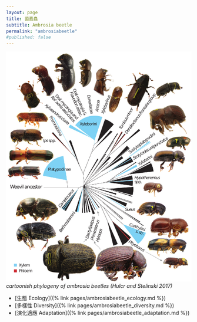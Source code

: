 ```yaml
---
layout: page
title: 菌蠹蟲
subtitle: Ambrosia beetle
permalink: "ambrosiabeetle"
#published: false
---
```

![](assets/img/amb_beetle_phy_hulcr.png)
*cartoonish phylogeny of ambrosia beetles (Hulcr and Stelinski 2017)*

- [生態 Ecology]({% link pages/ambrosiabeetle_ecology.md %})<br>
- [多樣性 Diversity]({% link pages/ambrosiabeetle_diversity.md %})<br>
- [演化適應 Adaptation]({% link pages/ambrosiabeetle_adaptation.md %})

